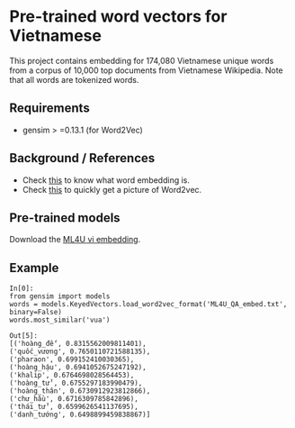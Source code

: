 # Pre-trained word vectors for Vietnamese

This project contains embedding for 174,080 Vietnamese unique words from a corpus of 10,000 top documents from Vietnamese Wikipedia. Note that all words are tokenized words.

## Requirements
* gensim > =0.13.1 (for Word2Vec)
<!--* fastText (for [fasttext](https://github.com/facebookresearch/fastText))-->
	
## Background / References
* Check [this](https://en.wikipedia.org/wiki/Word_embedding) to know what word embedding is.
* Check [this](https://en.wikipedia.org/wiki/Word2vec) to quickly get a picture of Word2vec.
<!--* Check [this](https://github.com/facebookresearch/fastText) to install fastText.-->

## Pre-trained models
Download the [ML4U vi embedding](https://drive.google.com/open?id=1-2c3QWQ8XzSABjsYzMVUdNEE0fOspYcg).

## Example

```
In[0]: 
from gensim import models
words = models.KeyedVectors.load_word2vec_format('ML4U_QA_embed.txt', binary=False)
words.most_similar('vua')

Out[5]: 
[('hoàng_đế', 0.8315562009811401),
('quốc_vương', 0.7650110721588135),
('pharaon', 0.699152410030365),
('hoàng_hậu', 0.6941052675247192),
('khalip', 0.6764698028564453),
('hoàng_tử', 0.6755297183990479),
('hoàng_thân', 0.6730912923812866),
('chư_hầu', 0.6716309785842896),
('thái_tử', 0.6599626541137695),
('danh_tướng', 0.6498899459838867)]
```
